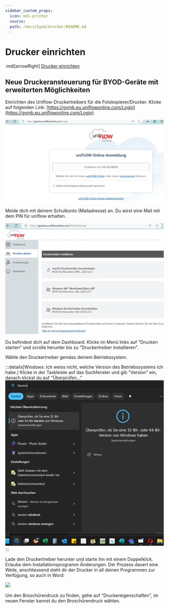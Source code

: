 ```yaml
---
sidebar_custom_props:
  icon: mdi-printer
  source: 
  path: /docs/byod/drucker/README.md
---
```



# Drucker einrichten
<Features />

:mdi[arrowRight] [Drucker einrichten](../../infra/uniflow-drucker)

## Neue Druckeransteuerung für BYOD-Geräte mit erweiterten Möglichkeiten

Einrichten des Uniflow-Druckertreibers für die Fotokopierer/Drucker. Klicke auf folgenden Link: [https://gymb.eu.uniflowonline.com/Login](https://gymb.eu.uniflowonline.com/Login)

![](./uniflowkonto.png)

Melde dich mit deinem Schulkonto (Mailadresse) an. Du wirst eine Mail mit dem PIN für uniflow erhalten.

![](.\uniflowdashboard.png)

Du befindest dich auf dem Dashboard. Klicke im Menü links auf "Drucken starten" und scrolle herunter bis zu "Druckertreiber installieren".

Wähle den Druckertreiber gemäss deinem Betriebssystem.

:::details[Windows: Ich weiss nicht, welche Version des Betriebssystems ich habe.]
Klicke in der Taskleiste auf das Suchfenster und gib "Version" ein, danach klickst du auf "Überprüfen..."
![Win-Version --width=600px](./WinVersionPruefen.png)
:::

Lade den Druckertreiber herunter und starte ihn mit einem Doppelklick. Erlaube dem Installationsprogramm Änderungen. Der Prozess dauert eine Weile, anschliessend steht dir der Drucker in all deinen Programmen zur Verfügung, so auch in Word:

![](./uniflowbroschürendruck.png)

Um den Broschürendruck zu finden, gehe auf "Druckereigenschaften", im neuen Fenster kannst  du den Broschürendruck wählen.

